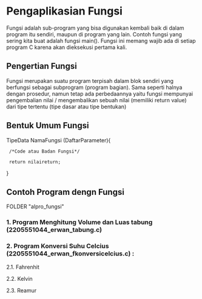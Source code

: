 # Pengaplikasian Fungsi
Fungsi adalah sub-program yang bisa digunakan kembali baik di dalam program itu sendiri, maupun di program yang lain.
Contoh fungsi yang sering kita buat adalah fungsi main().
Fungsi ini memang wajib ada di setiap program C karena akan dieksekusi pertama kali.
## Pengertian Fungsi
Fungsi merupakan suatu program terpisah dalam blok sendiri yang berfungsi sebagai subprogram (program bagian). Sama seperti halnya dengan prosedur, namun
tetap ada perbedaannya yaitu fungsi mempunyai pengembalian nilai / mengembalikan sebuah nilai (memiliki return value) dari tipe tertentu (tipe dasar atau
tipe bentukan)

## Bentuk Umum Fungsi
TipeData NamaFungsi (DaftarParameter){

     /*Code atau Badan Fungsi*/
     
     return nilaireturn;
     
}

## Contoh Program dengn Fungsi

FOLDER "alpro_fungsi"

### 1. Program Menghitung Volume dan Luas tabung (2205551044_erwan_tabung.c)

### 2. Program Konversi Suhu Celcius (2205551044_erwan_fkonversicelcius.c) :

2.1. Fahrenhit

2.2. Kelvin

2.3. Reamur
